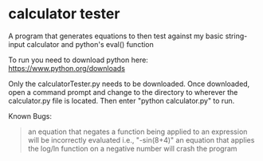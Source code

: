 # calculator tester
A program that generates equations to then test against my basic string-input calculator and python's eval() function

To run you need to download python here: https://www.python.org/downloads

Only the calculatorTester.py needs to be downloaded. Once downloaded, open a command prompt and change to the directory to wherever the calculator.py file is located. Then enter "python calculator.py" to run.

Known Bugs:
> an equation that negates a function being applied to an expression will be incorrectly evaluated i.e., "-sin(8+4)" 
> an equation that applies the log/ln function on a negative number will crash the program
